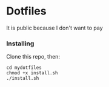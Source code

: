 # Dotfiles

It is public because I don't want to pay

### Installing

Clone this repo, then:

```
cd mydotfiles
chmod +x install.sh
./install.sh
```
